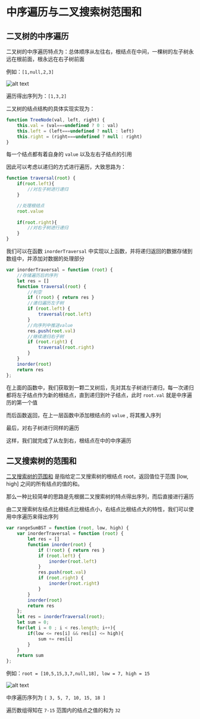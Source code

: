 # 中序遍历与二叉搜索树范围和

## 二叉树的中序遍历

二叉树的中序遍历特点为：总体顺序从左往右，根结点在中间，一棵树的左子树永远在根前面，根永远在右子树前面

例如：`[1,null,2,3]`

![alt text](https://assets.leetcode.com/uploads/2020/09/15/inorder_1.jpg)

遍历得出序列为：`[1,3,2]`

二叉树的结点结构的具体实现实现为：

```js
function TreeNode(val, left, right) {
    this.val = (val===undefined ? 0 : val)
    this.left = (left===undefined ? null : left)
    this.right = (right===undefined ? null : right)
}
```

每一个结点都有着自身的 `value` 以及左右子结点的引用

因此可以考虑以递归的方式进行遍历，大致思路为：

```js
function traversal(root) {
    if(root.left){
        //对左子树进行递归
    }

    //处理根结点
    root.value
    
    if(root.right){
        //对右子树进行递归
    }
}
```

我们可以在函数 `inorderTraversal` 中实现以上函数，并将递归返回的数据存储到数组中，并添加对数据的处理部分

```js
var inorderTraversal = function (root) {
    //存储遍历后的序列
    let res = []
    function traversal(root) {
        //判空
        if (!root) { return res }
        //递归遍历左子树
        if (root.left) {
            traversal(root.left)
        }
        //向序列中推送value
        res.push(root.val)
        //继续递归右子树
        if (root.right) {
            traversal(root.right)
        }
    }
    inorder(root)
    return res
};
```

在上面的函数中，我们获取到一颗二叉树后，先对其左子树进行递归，每一次递归都将左子结点作为新的根结点，直到递归到叶子结点，此时 `root.val` 就是中序遍历的第一个值

而后函数返回，在上一层函数中添加根结点的 `value` , 将其推入序列

最后，对右子树进行同样的遍历

这样，我们就完成了从左到右，根结点在中的中序遍历

## 二叉搜索树的范围和

[二叉搜索树的范围和](https://leetcode.cn/problems/range-sum-of-bst/description/) 是指给定二叉搜索树的根结点 root，返回值位于范围 [low, high] 之间的所有结点的值的和。

那么一种比较简单的思路是先根据二叉搜索树的特点得出序列，而后直接进行遍历

由二叉搜索树左结点比根结点比根结点小，右结点比根结点大的特性，我们可以使用中序遍历来得出序列

```js
var rangeSumBST = function (root, low, high) {
    var inorderTraversal = function (root) {
        let res = []
        function inorder(root) {
            if (!root) { return res }
            if (root.left) {
                inorder(root.left)
            }
            res.push(root.val)
            if (root.right) {
                inorder(root.right)
            }
        }
        inorder(root)
        return res
    };
    let res = inorderTraversal(root);
    let sum = 0;
    for(let i = 0 ; i < res.length; i++){
        if(low <= res[i] && res[i] <= high){
            sum += res[i]
        }
    }
    return sum
};
```

例如：`root = [10,5,15,3,7,null,18], low = 7, high = 15`

![alt text](https://assets.leetcode.com/uploads/2020/11/05/bst1.jpg)

中序遍历序列为 `[ 3, 5, 7, 10, 15, 18 ]`

遍历数组得知在 `7-15` 范围内的结点之值的和为 `32`
